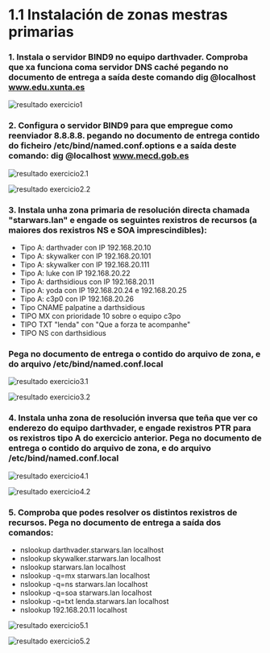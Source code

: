 # 1.1 Instalación de zonas mestras primarias
### 1. Instala o servidor BIND9 no equipo darthvader. Comproba que xa funciona coma servidor DNS caché pegando no documento de entrega a saída deste comando dig @localhost www.edu.xunta.es
![resultado exercicio1](./imaxes/exercicio1.1/exercicio1.png)

### 2. Configura o servidor BIND9 para que empregue como reenviador 8.8.8.8. pegando no documento de entrega contido do ficheiro /etc/bind/named.conf.options e a saída deste comando: dig @localhost www.mecd.gob.es
![resultado exercicio2.1](./imaxes/exercicio1.1/exercicio2.1.png)

![resultado exercicio2.2](./imaxes/exercicio1.1/exercicio2.2.png)

### 3. Instala unha zona primaria de resolución directa chamada "starwars.lan" e engade os seguintes rexistros de recursos (a maiores dos rexistros NS e SOA imprescindibles):
- Tipo A: darthvader con IP 192.168.20.10
- Tipo A: skywalker con IP 192.168.20.101
- Tipo A: skywalker con IP 192.168.20.111
- Tipo A: luke con IP 192.168.20.22
- Tipo A: darthsidious con IP 192.168.20.11
- Tipo A: yoda con IP 192.168.20.24 e 192.168.20.25
- Tipo A: c3p0 con IP 192.168.20.26
- Tipo CNAME palpatine a darthsidious
- TIPO MX con prioridade 10 sobre o equipo c3po
- TIPO TXT "lenda" con "Que a forza te acompanhe"
- TIPO NS con darthsidious
### Pega no documento de entrega o contido do arquivo de zona, e do arquivo /etc/bind/named.conf.local
![resultado exercicio3.1](./imaxes/exercicio1.1/exercicio3.1.png)

![resultado exercicio3.2](./imaxes/exercicio1.1/exercicio3.2.png)

### 4. Instala unha zona de resolución inversa que teña que ver co enderezo do equipo darthvader, e engade rexistros PTR para os rexistros tipo A do exercicio anterior. Pega no documento de entrega o contido do arquivo de zona, e do arquivo /etc/bind/named.conf.local
![resultado exercicio4.1](./imaxes/exercicio1.1/exercicio4.1.png)

![resultado exercicio4.2](./imaxes/exercicio1.1/exercicio4.2.png)

### 5. Comproba que podes resolver os distintos rexistros de recursos. Pega no documento de entrega a saída dos comandos:
- nslookup darthvader.starwars.lan localhost
- nslookup skywalker.starwars.lan localhost
- nslookup starwars.lan localhost
- nslookup -q=mx starwars.lan localhost
- nslookup -q=ns starwars.lan localhost
- nslookup -q=soa starwars.lan localhost
- nslookup -q=txt lenda.starwars.lan localhost
- nslookup 192.168.20.11 localhost

![resultado exercicio5.1](./imaxes/exercicio1.1/exercicio5.1.png)

![resultado exercicio5.2](./imaxes/exercicio1.1/exercicio5.2.png)

